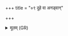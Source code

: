 +++
title = "०९ दुहे वा अनड्वान्"

+++
<details><summary>मूलम् (GR)</summary>

दुहे वा अनड्वान् सायं  
दुहे प्रातर् दुहे दिवा ।  
दोहा ये अस्य संयन्ति  
तान् विद्मानुपदस्वतः ॥
</details>